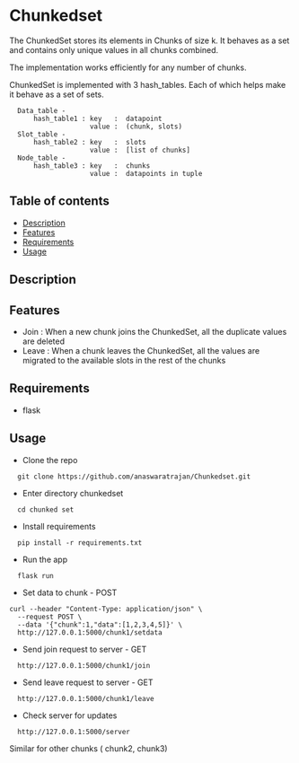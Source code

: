 # Chunkedset

The ChunkedSet stores its elements in Chunks of size k. It behaves as a set and contains only unique values in all chunks combined.

The implementation works efficiently for any number of chunks.

ChunkedSet is implemented with 3 hash_tables. Each of which helps make it behave as a set of sets.

      Data_table -
          hash_table1 : key   :  datapoint
                        value :  (chunk, slots)
      Slot_table -
          hash_table2 : key   :  slots
                        value :  [list of chunks]
      Node_table -
          hash_table3 : key   :  chunks
                        value :  datapoints in tuple


Table of contents
-------------
* [Description](#description)
* [Features](#features)
* [Requirements](#req)
* [Usage](#usage)

<a name="description"></a>
Description
-------------

<a name="features"></a>
Features
-------------
- Join : When a new chunk joins the ChunkedSet, all the duplicate values are deleted
- Leave : When a chunk leaves the ChunkedSet, all the values are migrated to the available slots in the rest of the chunks

<a name="req"></a>
Requirements
-------------
- flask

<a name="usage"></a>
Usage
-------------
- Clone the repo
```
  git clone https://github.com/anaswaratrajan/Chunkedset.git
```
- Enter directory chunkedset
```
  cd chunked set
```
- Install requirements
```
  pip install -r requirements.txt
```
- Run the app
```
  flask run
```
- Set data to chunk - POST
```
curl --header "Content-Type: application/json" \
  --request POST \
  --data '{"chunk":1,"data":[1,2,3,4,5]}' \
  http://127.0.0.1:5000/chunk1/setdata
```
- Send join request to server - GET
```
  http://127.0.0.1:5000/chunk1/join
```
- Send leave request to server - GET
```
  http://127.0.0.1:5000/chunk1/leave
```

- Check server for updates
```
  http://127.0.0.1:5000/server
```
 Similar for other chunks ( chunk2, chunk3)
